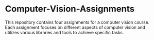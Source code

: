 # Computer-Vision-Assignments

This repository contains four assignments for a computer vision course. Each assignment focuses on different aspects of computer vision and utilizes various libraries and tools to achieve specific tasks.

